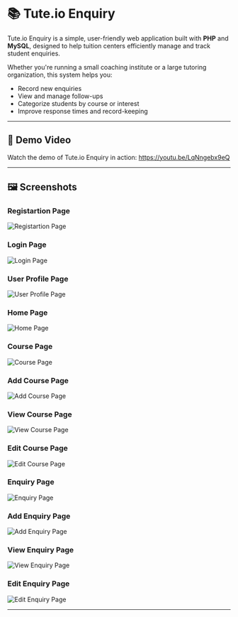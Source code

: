 # 📚 Tute.io Enquiry

Tute.io Enquiry is a simple, user-friendly web application built with **PHP** and **MySQL**, designed to help tuition centers efficiently manage and track student enquiries.

Whether you're running a small coaching institute or a large tutoring organization, this system helps you:

- Record new enquiries
- View and manage follow-ups
- Categorize students by course or interest
- Improve response times and record-keeping

---
## 🎥 Demo Video

Watch the demo of Tute.io Enquiry in action:  https://youtu.be/LqNngebx9eQ

---

## 🖼️ Screenshots

### Registartion Page

![Registartion Page](public/assets/register-page.png)

### Login Page

![Login Page](public/assets/login-page.png)

### User Profile Page

![User Profile Page](public/assets/user-profile-page.png)

### Home Page

![Home Page](public/assets/home-page.png)

### Course Page

![Course Page](public/assets/courses-page.png)

### Add Course Page

![Add Course Page](public/assets//add-course-page.png)

### View Course Page

![View Course Page](public/assets/view-course-page.png)

### Edit Course Page

![Edit Course Page](public/assets/edit-course-page.png)

### Enquiry Page

![Enquiry Page](public/assets/enquiries.png)

### Add Enquiry Page

![Add Enquiry Page](public/assets/add-enquiry-page.png)

### View Enquiry Page

![View Enquiry Page](public/assets/view-enquiry-page.png)

### Edit Enquiry Page

![Edit Enquiry Page](public/assets/edit-enquiry-page.png)

---

